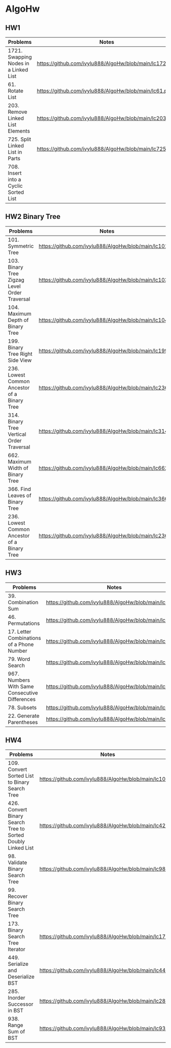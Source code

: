 # AlgoHw


## HW1
| Problems  | Notes |
| ------------- |------------- |
| 1721. Swapping Nodes in a Linked List | https://github.com/ivylu888/AlgoHw/blob/main/lc1721.py |
| 61. Rotate List | https://github.com/ivylu888/AlgoHw/blob/main/lc61.py |
| 203. Remove Linked List Elements | https://github.com/ivylu888/AlgoHw/blob/main/lc203.py |
| 725. Split Linked List in Parts | https://github.com/ivylu888/AlgoHw/blob/main/lc725.py | 
| 708. Insert into a Cyclic Sorted List | |




## HW2 Binary Tree
| Problems  | Notes |
| ------------- |------------- |
| 101. Symmetric Tree | https://github.com/ivylu888/AlgoHw/blob/main/lc101.py |
| 103. Binary Tree Zigzag Level Order Traversal | https://github.com/ivylu888/AlgoHw/blob/main/lc103.py |
| 104. Maximum Depth of Binary Tree | https://github.com/ivylu888/AlgoHw/blob/main/lc104.py |
| 199. Binary Tree Right Side View | https://github.com/ivylu888/AlgoHw/blob/main/lc199.py |
| 236. Lowest Common Ancestor of a Binary Tree | https://github.com/ivylu888/AlgoHw/blob/main/lc236.py | 
| 314. Binary Tree Vertical Order Traversal | https://github.com/ivylu888/AlgoHw/blob/main/lc314.py |
| 662. Maximum Width of Binary Tree | https://github.com/ivylu888/AlgoHw/blob/main/lc662.py |
| 366. Find Leaves of Binary Tree | https://github.com/ivylu888/AlgoHw/blob/main/lc366.py |
| 236. Lowest Common Ancestor of a Binary Tree | https://github.com/ivylu888/AlgoHw/blob/main/lc236.py |




## HW3 
| Problems  | Notes |
| --- | --- |
| 39. Combination Sum | https://github.com/ivylu888/AlgoHw/blob/main/lc39.py |
| 46. Permutations | https://github.com/ivylu888/AlgoHw/blob/main/lc46.py |
| 17. Letter Combinations of a Phone Number | https://github.com/ivylu888/AlgoHw/blob/main/lc17.py |
| 79. Word Search | https://github.com/ivylu888/AlgoHw/blob/main/lc79.py | 
| 967. Numbers With Same Consecutive Differences | https://github.com/ivylu888/AlgoHw/blob/main/lc967.py |
| 78. Subsets | https://github.com/ivylu888/AlgoHw/blob/main/lc78.py |
| 22. Generate Parentheses | https://github.com/ivylu888/AlgoHw/blob/main/lc22.py |


## HW4 
| Problems  | Notes |
| --- | --- |
| 109. Convert Sorted List to Binary Search Tree | https://github.com/ivylu888/AlgoHw/blob/main/lc109.py |
| 426. Convert Binary Search Tree to Sorted Doubly Linked List | https://github.com/ivylu888/AlgoHw/blob/main/lc426.py |
| 98. Validate Binary Search Tree | https://github.com/ivylu888/AlgoHw/blob/main/lc98.py |
| 99. Recover Binary Search Tree |  | 
| 173. Binary Search Tree Iterator | https://github.com/ivylu888/AlgoHw/blob/main/lc173.py |
| 449. Serialize and Deserialize BST | https://github.com/ivylu888/AlgoHw/blob/main/lc449.py |
| 285. Inorder Successor in BST | https://github.com/ivylu888/AlgoHw/blob/main/lc285.py |
| 938. Range Sum of BST | https://github.com/ivylu888/AlgoHw/blob/main/lc938.py |










